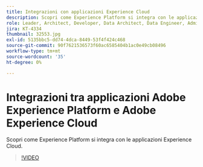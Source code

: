 ```yaml
---
title: Integrazioni con applicazioni Experience Cloud
description: Scopri come Experience Platform si integra con le applicazioni Experience Cloud.
role: Leader, Architect, Developer, Data Architect, Data Engineer, Admin, User
jira: KT-4334
thumbnail: 32553.jpg
exl-id: 5135bbc5-dd74-4dca-8449-53f4f424c468
source-git-commit: 90f7621536573f60ac6585404b1ac0e49cb08496
workflow-type: tm+mt
source-wordcount: '35'
ht-degree: 0%

---
```


# Integrazioni tra applicazioni Adobe Experience Platform e Adobe Experience Cloud

Scopri come Experience Platform si integra con le applicazioni Experience Cloud.

>[!VIDEO](https://video.tv.adobe.com/v/32553?quality=12&learn=on)


